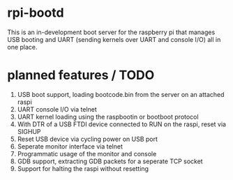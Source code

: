 # rpi-bootd
This is an in-development boot server for the raspberry pi that manages USB booting and UART (sending kernels over UART and console I/O) all in one place.

# planned features / TODO

1. USB boot support, loading bootcode.bin from the server on an attached raspi
2. UART console I/O via telnet
3. UART kernel loading using the raspbootin or bootboot protocol
4. With DTR of a USB FTDI device connected to RUN on the raspi, reset via SIGHUP
5. Reset USB device via cycling power on USB port
6. Seperate monitor interface via telnet
7. Programmatic usage of the monitor and console
8. GDB support, extracting GDB packets for a seperate TCP socket
9. Support for halting the raspi without resetting
